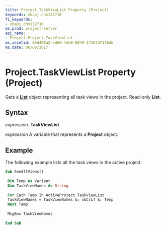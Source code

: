```yaml
---
title: Project.TaskViewList Property (Project)
keywords: vbapj.chm132716
f1_keywords:
- vbapj.chm132716
ms.prod: project-server
api_name:
- Project.Project.TaskViewList
ms.assetid: 86d408a2-ed60-fde0-8849-17167d71f6d6
ms.date: 06/08/2017
---
```



# Project.TaskViewList Property (Project)

Gets a  **[List](Project.List.md)** object representing all task views in the project. Read-only **List**.


## Syntax

 _expression_. **TaskViewList**

 _expression_ A variable that represents a **Project** object.


## Example

The following example lists all the task views in the active project.


```vb
Sub SeeAllViews() 
 
 Dim Temp As Variant 
 Dim TaskViewNames As String 
 
 For Each Temp In ActiveProject.TaskViewList 
 TaskViewNames = TaskViewNames &; vbCrLf &; Temp 
 Next Temp 
 
 MsgBox TaskViewNames 
 
End Sub
```


